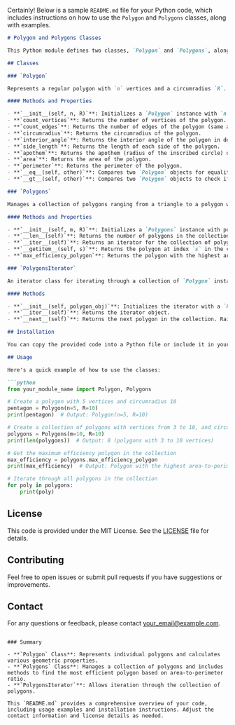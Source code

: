 Certainly! Below is a sample `README.md` file for your Python code, which includes instructions on how to use the `Polygon` and `Polygons` classes, along with examples.

```markdown
# Polygon and Polygons Classes

This Python module defines two classes, `Polygon` and `Polygons`, along with an iterator for iterating through a collection of polygons. The `Polygon` class represents a regular polygon with a given number of vertices and circumradius. The `Polygons` class manages a collection of polygons and provides utility methods for working with them.

## Classes

### `Polygon`

Represents a regular polygon with `n` vertices and a circumradius `R`.

#### Methods and Properties

- **`__init__(self, n, R)`**: Initializes a `Polygon` instance with `n` vertices and circumradius `R`.
- **`count_vertices`**: Returns the number of vertices of the polygon.
- **`count_edges`**: Returns the number of edges of the polygon (same as vertices for regular polygons).
- **`circumradius`**: Returns the circumradius of the polygon.
- **`interior_angle`**: Returns the interior angle of the polygon in degrees.
- **`side_length`**: Returns the length of each side of the polygon.
- **`apothem`**: Returns the apothem (radius of the inscribed circle) of the polygon.
- **`area`**: Returns the area of the polygon.
- **`perimeter`**: Returns the perimeter of the polygon.
- **`__eq__(self, other)`**: Compares two `Polygon` objects for equality based on the number of vertices and circumradius.
- **`__gt__(self, other)`**: Compares two `Polygon` objects to check if one has more vertices than the other.

### `Polygons`

Manages a collection of polygons ranging from a triangle to a polygon with `m` vertices, all with the same circumradius `R`.

#### Methods and Properties

- **`__init__(self, m, R)`**: Initializes a `Polygons` instance with polygons having between 3 and `m` vertices and circumradius `R`.
- **`__len__(self)`**: Returns the number of polygons in the collection.
- **`__iter__(self)`**: Returns an iterator for the collection of polygons.
- **`__getitem__(self, s)`**: Returns the polygon at index `s` in the collection.
- **`max_efficiency_polygon`**: Returns the polygon with the highest area-to-perimeter ratio.

### `PolygonsIterator`

An iterator class for iterating through a collection of `Polygon` instances.

#### Methods

- **`__init__(self, polygon_obj)`**: Initializes the iterator with a `Polygons` object.
- **`__iter__(self)`**: Returns the iterator object.
- **`__next__(self)`**: Returns the next polygon in the collection. Raises `StopIteration` when there are no more polygons.

## Installation

You can copy the provided code into a Python file or include it in your Python project. No additional installation is required.

## Usage

Here's a quick example of how to use the classes:

```python
from your_module_name import Polygon, Polygons

# Create a polygon with 5 vertices and circumradius 10
pentagon = Polygon(n=5, R=10)
print(pentagon)  # Output: Polygon(n=5, R=10)

# Create a collection of polygons with vertices from 3 to 10, and circumradius 10
polygons = Polygons(m=10, R=10)
print(len(polygons))  # Output: 8 (polygons with 3 to 10 vertices)

# Get the maximum efficiency polygon in the collection
max_efficiency = polygons.max_efficiency_polygon
print(max_efficiency)  # Output: Polygon with the highest area-to-perimeter ratio

# Iterate through all polygons in the collection
for poly in polygons:
    print(poly)
```

## License

This code is provided under the MIT License. See the [LICENSE](LICENSE) file for details.

## Contributing

Feel free to open issues or submit pull requests if you have suggestions or improvements.

## Contact

For any questions or feedback, please contact [your_email@example.com](mailto:your_email@example.com).
```

### Summary

- **`Polygon` Class**: Represents individual polygons and calculates various geometric properties.
- **`Polygons` Class**: Manages a collection of polygons and includes methods to find the most efficient polygon based on area-to-perimeter ratio.
- **`PolygonsIterator`**: Allows iteration through the collection of polygons.

This `README.md` provides a comprehensive overview of your code, including usage examples and installation instructions. Adjust the contact information and license details as needed.